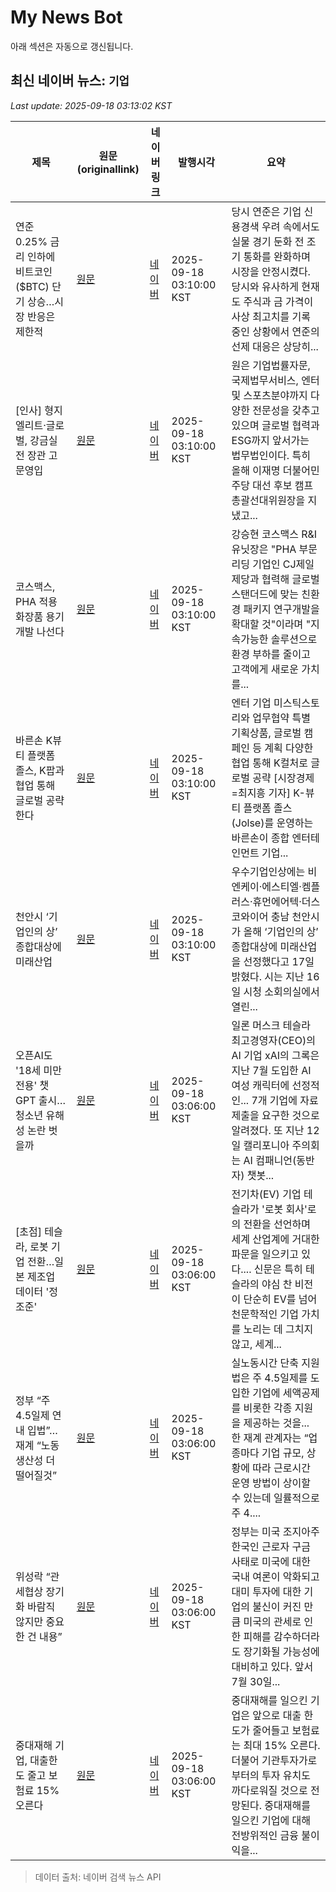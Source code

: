 # My News Bot

아래 섹션은 자동으로 갱신됩니다.

<!-- NEWS:START -->
## 최신 네이버 뉴스: `기업`
_Last update: 2025-09-18 03:13:02 KST_

| 제목 | 원문(originallink) | 네이버 링크 | 발행시각 | 요약 |
|---|---|---|---|---|
| 연준 0.25% 금리 인하에 비트코인($BTC) 단기 상승…시장 반응은 제한적 | [원문](https://www.tokenpost.kr/news/cryptocurrency/286690) | [네이버](https://www.tokenpost.kr/news/cryptocurrency/286690) | 2025-09-18 03:10:00 KST | 당시 연준은 기업 신용경색 우려 속에서도 실물 경기 둔화 전 조기 통화를 완화하며 시장을 안정시켰다. 당시와 유사하게 현재도 주식과 금 가격이 사상 최고치를 기록 중인 상황에서 연준의 선제 대응은 상당히... |
| [인사] 형지엘리트·글로벌, 강금실 전 장관 고문영입 | [원문](https://www.meconomynews.com/news/articleView.html?idxno=120183) | [네이버](https://www.meconomynews.com/news/articleView.html?idxno=120183) | 2025-09-18 03:10:00 KST | 원은 기업법률자문, 국제법무서비스, 엔터 및 스포츠분야까지 다양한 전문성을 갖추고 있으며 글로벌 협력과 ESG까지 앞서가는 법무법인이다. 특히 올해 이재명 더불어민주당 대선 후보 캠프 총괄선대위원장을 지냈고... |
| 코스맥스, PHA 적용 화장품 용기 개발 나선다 | [원문](https://www.meconomynews.com/news/articleView.html?idxno=120189) | [네이버](https://www.meconomynews.com/news/articleView.html?idxno=120189) | 2025-09-18 03:10:00 KST | 강승현 코스맥스 R&I유닛장은 "PHA 부문 리딩 기업인 CJ제일제당과 협력해 글로벌 스탠더드에 맞는 친환경 패키지 연구개발을 확대할 것"이라며 "지속가능한 솔루션으로 환경 부하를 줄이고 고객에게 새로운 가치를... |
| 바른손 K뷰티 플랫폼 졸스, K팝과 협업 통해 글로벌 공략한다 | [원문](https://www.meconomynews.com/news/articleView.html?idxno=120187) | [네이버](https://www.meconomynews.com/news/articleView.html?idxno=120187) | 2025-09-18 03:10:00 KST | 엔터 기업 미스틱스토리와 업무협약 특별 기획상품, 글로벌 캠페인 등 계획 다양한 협업 통해 K컬처로 글로벌 공략 [시장경제=최지흥 기자] K-뷰티 플랫폼 졸스(Jolse)를 운영하는 바른손이 종합 엔터테인먼트 기업... |
| 천안시 ‘기업인의 상’ 종합대상에 미래산업 | [원문](https://www.pressian.com/pages/articles/2025091716253421706?utm_source=naver&utm_medium=search) | [네이버](https://n.news.naver.com/mnews/article/002/0002406623?sid=102) | 2025-09-18 03:10:00 KST | 우수기업인상에는 비엔케이·에스티엘·켐플러스·휴먼에어텍·더스코와이어 충남 천안시가 올해 ‘기업인의 상’ 종합대상에 미래산업을 선정했다고 17일 밝혔다. 시는 지난 16일 시청 소회의실에서 열린... |
| 오픈AI도 '18세 미만 전용' 챗GPT 출시…청소년 유해성 논란 벗을까 | [원문](https://www.newsquest.co.kr/news/articleView.html?idxno=253044) | [네이버](https://www.newsquest.co.kr/news/articleView.html?idxno=253044) | 2025-09-18 03:06:00 KST | 일론 머스크 테슬라 최고경영자(CEO)의 AI 기업 xAI의 그록은 지난 7월 도입한 AI 여성 캐릭터에 선정적인... 7개 기업에 자료 제출을 요구한 것으로 알려졌다. 또 지난 12일 캘리포니아 주의회는 AI 컴패니언(동반자) 챗봇... |
| [초점] 테슬라, 로봇 기업 전환…일본 제조업 데이터 '정조준' | [원문](http://www.g-enews.com/ko-kr/news/article/news_all/202509171755394363fbbec65dfb_1/article.html) | [네이버](http://www.g-enews.com/ko-kr/news/article/news_all/202509171755394363fbbec65dfb_1/article.html) | 2025-09-18 03:06:00 KST | 전기차(EV) 기업 테슬라가 '로봇 회사'로의 전환을 선언하며 세계 산업계에 거대한 파문을 일으키고 있다.... 신문은 특히 테슬라의 야심 찬 비전이 단순히 EV를 넘어 천문학적인 기업 가치를 노리는 데 그치지 않고, 세계... |
| 정부 “주 4.5일제 연내 입법”… 재계 “노동생산성 더 떨어질것” | [원문](https://www.donga.com/news/Politics/article/all/20250918/132411549/2) | [네이버](https://n.news.naver.com/mnews/article/020/0003661930?sid=100) | 2025-09-18 03:06:00 KST | 실노동시간 단축 지원법은 주 4.5일제를 도입한 기업에 세액공제를 비롯한 각종 지원을 제공하는 것을... 한 재계 관계자는 “업종마다 기업 규모, 상황에 따라 근로시간 운영 방법이 상이할 수 있는데 일률적으로 주 4.... |
| 위성락 “관세협상 장기화 바람직 않지만 중요한 건 내용” | [원문](https://www.donga.com/news/Politics/article/all/20250918/132411439/2) | [네이버](https://n.news.naver.com/mnews/article/020/0003661933?sid=100) | 2025-09-18 03:06:00 KST | 정부는 미국 조지아주 한국인 근로자 구금 사태로 미국에 대한 국내 여론이 악화되고 대미 투자에 대한 기업의 불신이 커진 만큼 미국의 관세로 인한 피해를 감수하더라도 장기화될 가능성에 대비하고 있다. 앞서 7월 30일... |
| 중대재해 기업, 대출한도 줄고 보험료 15% 오른다 | [원문](https://www.donga.com/news/Economy/article/all/20250918/132411543/2) | [네이버](https://n.news.naver.com/mnews/article/020/0003661931?sid=101) | 2025-09-18 03:06:00 KST | 중대재해를 일으킨 기업은 앞으로 대출 한도가 줄어들고 보험료는 최대 15% 오른다. 더불어 기관투자가로부터의 투자 유치도 까다로워질 것으로 전망된다. 중대재해를 일으킨 기업에 대해 전방위적인 금융 불이익을... |

> 데이터 출처: 네이버 검색 뉴스 API
<!-- NEWS:END -->
